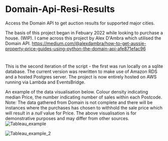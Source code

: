 # Domain-Api-Resi-Results

Access the Domain API to get auction results for supported major cities. 

The basis of this project began in Febuary 2022 while looking to purchase a house. (WIP). I came across this project by Alex D'Ambra which utilised the Domain API. 
https://medium.com/@alexdambra/how-to-get-aussie-property-price-guides-using-python-the-domain-api-afe871efac96

#
This is the second iteration of the script - the first was run locally on a sqlite database. The current version was rewritten to make use of Amazon RDS and a hosted Postgres server. The project is now entirely hosted on AWS running via Lambda and EventsBridge.

An example of the data visualisation below. Colour density indicating median Price, the number indicating number of sales within each Postcode.
Note: The data gathered from Domain is not complete and there will be instances where the purchases has chosen to withhold the sale price which will result in a _null_ value for Price. The above visualisation is for demonstrative purposes and may differ from other sources. 
![Tableau_example](https://user-images.githubusercontent.com/113073854/206088732-b924e4b1-7cd4-4350-af72-eb5d15a2086e.PNG)

![Tableau_example_2](https://user-images.githubusercontent.com/113073854/206089729-b35fb7f7-abd1-4916-ba3c-ff13256f3313.PNG)

